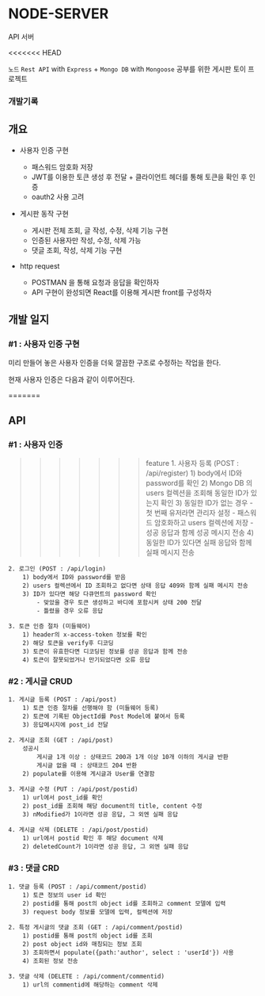 # NODE-SERVER 
API 서버

<<<<<<< HEAD

`노드` `Rest API` with `Express` + `Mongo DB` with `Mongoose` 공부를 위한
게시판 토이 프로젝트
### 개발기록
## 개요
 - 사용자 인증 구현
   - 패스워드 암호화 저장
   - JWT를 이용한 토큰 생성 후 전달 + 클라이언트 헤더를 통해 토큰을 확인 후 인증
   - oauth2 사용 고려 

 - 게시판 동작 구현
   - 게시판 전체 조회, 글 작성, 수정, 삭제 기능 구현
   - 인증된 사용자만 작성, 수정, 삭제 가능
   - 댓글 조회, 작성, 삭제 기능 구현

 - http request
   - POSTMAN 을 통해 요청과 응답을 확인하자
   - API 구현이 완성되면 React를 이용해 게시판 front를 구성하자

## 개발 일지
### #1 : 사용자 인증 구현
미리 만들어 놓은 사용자 인증을 더욱 깔끔한 구조로 수정하는 작업을 한다.

현재 사용자 인증은 다음과 같이 이루어진다.

=======
## API
### #1 : 사용자 인증
>>>>>>> feature
    1. 사용자 등록 (POST : /api/register)
        1) body에서 ID와 password를 확인
        2) Mongo DB 의 users 컬렉션을 조회해 동일한 ID가 있는지 확인
        3) 동일한 ID가 없는 경우
            - 첫 번째 유저라면 관리자 설정
            - 패스워드 암호화하고 users 컬렉션에 저장
            - 성공 응답과 함께 성공 메시지 전송
        4) 동일한 ID가 있다면 실패 응답와 함께 실패 메시지 전송

    2. 로그인 (POST : /api/login)
        1) body에서 ID와 password를 받음
        2) users 컬렉션에서 ID 조회하고 없다면 상태 응답 409와 함께 실패 메시지 전송
        3) ID가 있다면 해당 다큐먼트의 password 확인
            - 맞았을 경우 토큰 생성하고 바디에 포함시켜 상태 200 전달
            - 틀렸을 경우 오류 응답 

    3. 토큰 인증 절차 (미들웨어)
        1) header의 x-access-token 정보를 확인
        2) 해당 토큰을 verify후 디코딩
        3) 토큰이 유효한다면 디코딩된 정보를 성공 응답과 함께 전송
        4) 토큰이 잘못되었거나 만기되었다면 오류 응답
### #2 : 게시글 CRUD
    1. 게시글 등록 (POST : /api/post)
        1) 토큰 인증 절차를 선행해야 함 (미들웨어 등록)
        2) 토큰에 기록된 ObjectId를 Post Model에 붙여서 등록
        3) 응답메시지에 post_id 전달

    2. 게시글 조회 (GET : /api/post)
        성공시
            게시글 1개 이상 : 상태코드 200과 1개 이상 10개 이하의 게시글 반환
            게시글 없을 때 : 상태코드 204 반환
        2) populate를 이용해 게시글과 User를 연결함

    3. 게시글 수정 (PUT : /api/post/postid)
        1) url에서 post_id를 확인
        2) post_id를 조회해 해당 document의 title, content 수정
        3) nModified가 1이라면 성공 응답, 그 외엔 실패 응답

    4. 게시글 삭제 (DELETE : /api/post/postid)
        1) url에서 postid 확인 후 해당 document 삭제
        2) deletedCount가 1이라면 성공 응답, 그 외엔 실패 응답

### #3 : 댓글 CRD
    1. 댓글 등록 (POST : /api/comment/postid)
        1) 토큰 정보의 user id 확인
        2) postid를 통해 post의 object id를 조회하고 comment 모델에 입력
        3) request body 정보를 모델에 입력, 컬렉션에 저장

    2. 특정 게시글의 댓글 조회 (GET : /api/comment/postid) 
        1) postid를 통해 post의 object id를 조회
        2) post object id와 매칭되는 정보 조회
        3) 조회하면서 populate({path:'author', select : 'userId'}) 사용
        4) 조회된 정보 전송

    3. 댓글 삭제 (DELETE : /api/comment/commentid)
        1) url의 commentid에 해당하는 comment 삭제